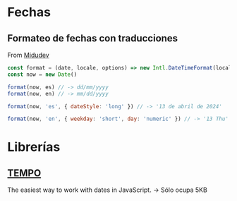 # Fechas

## Formateo de fechas con traducciones
From [Midudev](https://twitter.com/midudev/status/1758135000632017368)

```javascript
const format = (date, locale, options) => new Intl.DateTimeFormat(locale, options).format(date)
const now = new Date()

format(now, es) // -> dd/mm/yyyy
format(now, en) // -> mm/dd/yyyy

format(now, 'es', { dateStyle: 'long' }) // -> '13 de abril de 2024'

format(now, 'en', { weekday: 'short', day: 'numeric' }) // -> '13 Thu'
```

# Librerías

## [TEMPO](https://tempo.formkit.com/)
The easiest way to work with dates in JavaScript. -> Sólo ocupa 5KB
